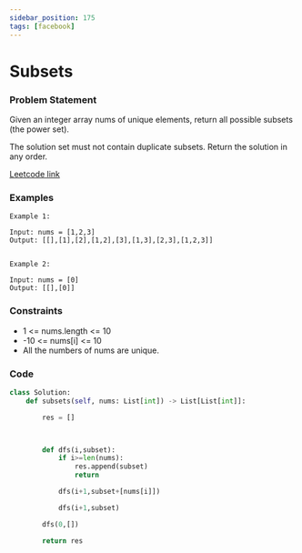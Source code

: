 ```yaml
---
sidebar_position: 175
tags: [facebook]
---
```


# Subsets

### Problem Statement

Given an integer array nums of unique elements, return all possible
subsets
(the power set).

The solution set must not contain duplicate subsets. Return the solution in any order.

[Leetcode link](https://leetcode.com/problems/subsets)

### Examples

```
Example 1:

Input: nums = [1,2,3]
Output: [[],[1],[2],[1,2],[3],[1,3],[2,3],[1,2,3]]


Example 2:

Input: nums = [0]
Output: [[],[0]]
```

### Constraints

- 1 <= nums.length <= 10
- -10 <= nums[i] <= 10
- All the numbers of nums are unique.

### Code

```python title="Python3 Code"
class Solution:
    def subsets(self, nums: List[int]) -> List[List[int]]:

        res = []



        def dfs(i,subset):
            if i>=len(nums):
                res.append(subset)
                return

            dfs(i+1,subset+[nums[i]])

            dfs(i+1,subset)

        dfs(0,[])

        return res
```
